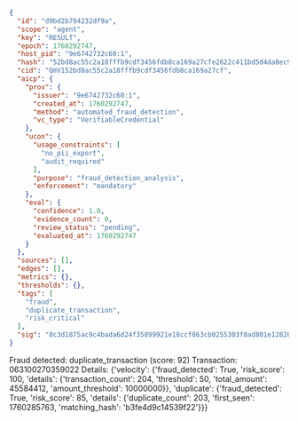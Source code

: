 ```json
{
  "id": "d9bd2b794232df9a",
  "scope": "agent",
  "key": "RESULT",
  "epoch": 1760292747,
  "host_pid": "9e6742732c60:1",
  "hash": "52bd8ac55c2a18fffb9cdf3456fdb8ca169a27cfe2622c411bd5d4da8ec90cfa",
  "cid": "QmV152bd8ac55c2a18fffb9cdf3456fdb8ca169a27cf",
  "aicp": {
    "prov": {
      "issuer": "9e6742732c60:1",
      "created_at": 1760292747,
      "method": "automated_fraud_detection",
      "vc_type": "VerifiableCredential"
    },
    "ucon": {
      "usage_constraints": [
        "no_pii_export",
        "audit_required"
      ],
      "purpose": "fraud_detection_analysis",
      "enforcement": "mandatory"
    },
    "eval": {
      "confidence": 1.0,
      "evidence_count": 0,
      "review_status": "pending",
      "evaluated_at": 1760292747
    }
  },
  "sources": [],
  "edges": [],
  "metrics": {},
  "thresholds": {},
  "tags": [
    "fraud",
    "duplicate_transaction",
    "risk_critical"
  ],
  "sig": "8c3d1875ac9c4bada6d24f35899921e18ccf863cb0255303f8ad801e1282043e"
}
```

Fraud detected: duplicate_transaction (score: 92)
Transaction: 063100270359022
Details: {'velocity': {'fraud_detected': True, 'risk_score': 100, 'details': {'transaction_count': 204, 'threshold': 50, 'total_amount': 45584412, 'amount_threshold': 10000000}}, 'duplicate': {'fraud_detected': True, 'risk_score': 85, 'details': {'duplicate_count': 203, 'first_seen': 1760285763, 'matching_hash': 'b3fe4d9c14539f22'}}}